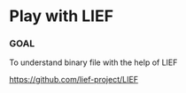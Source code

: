 Play with LIEF
===============================================

### GOAL

To understand binary file with the help of LIEF

<https://github.com/lief-project/LIEF>

